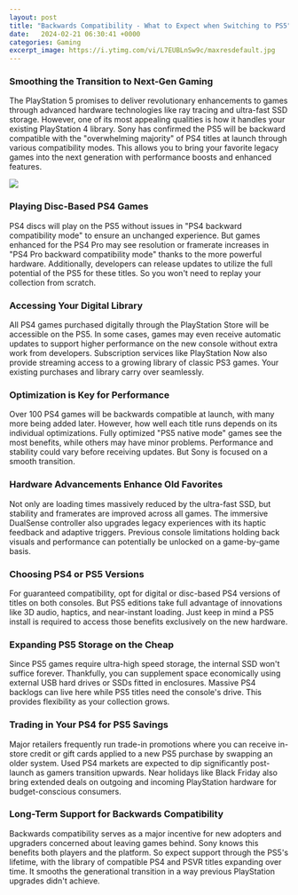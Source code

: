```yaml
---
layout: post
title: "Backwards Compatibility - What to Expect when Switching to PS5"
date:   2024-02-21 06:30:41 +0000
categories: Gaming
excerpt_image: https://i.ytimg.com/vi/L7EUBLnSw9c/maxresdefault.jpg
---
```


### Smoothing the Transition to Next-Gen Gaming
The PlayStation 5 promises to deliver revolutionary enhancements to games through advanced hardware technologies like ray tracing and ultra-fast SSD storage. However, one of its most appealing qualities is how it handles your existing PlayStation 4 library. Sony has confirmed the PS5 will be backward compatible with the "overwhelming majority" of PS4 titles at launch through various compatibility modes. This allows you to bring your favorite legacy games into the next generation with performance boosts and enhanced features.

![](https://i.ytimg.com/vi/L7EUBLnSw9c/maxresdefault.jpg)
### Playing Disc-Based PS4 Games  
PS4 discs will play on the PS5 without issues in "PS4 backward compatibility mode" to ensure an unchanged experience. But games enhanced for the PS4 Pro may see resolution or framerate increases in "PS4 Pro backward compatibility mode" thanks to the more powerful hardware. Additionally, developers can release updates to utilize the full potential of the PS5 for these titles. So you won't need to replay your collection from scratch.
### Accessing Your Digital Library
All PS4 games purchased digitally through the PlayStation Store will be accessible on the PS5. In some cases, games may even receive automatic updates to support higher performance on the new console without extra work from developers. Subscription services like PlayStation Now also provide streaming access to a growing library of classic PS3 games. Your existing purchases and library carry over seamlessly.
### Optimization is Key for Performance 
Over 100 PS4 games will be backwards compatible at launch, with many more being added later. However, how well each title runs depends on its individual optimizations. Fully optimized "PS5 native mode" games see the most benefits, while others may have minor problems. Performance and stability could vary before receiving updates. But Sony is focused on a smooth transition.
### Hardware Advancements Enhance Old Favorites   
Not only are loading times massively reduced by the ultra-fast SSD, but stability and framerates are improved across all games. The immersive DualSense controller also upgrades legacy experiences with its haptic feedback and adaptive triggers. Previous console limitations holding back visuals and performance can potentially be unlocked on a game-by-game basis.
### Choosing PS4 or PS5 Versions
For guaranteed compatibility, opt for digital or disc-based PS4 versions of titles on both consoles. But PS5 editions take full advantage of innovations like 3D audio, haptics, and near-instant loading. Just keep in mind a PS5 install is required to access those benefits exclusively on the new hardware.
### Expanding PS5 Storage on the Cheap  
Since PS5 games require ultra-high speed storage, the internal SSD won't suffice forever. Thankfully, you can supplement space economically using external USB hard drives or SSDs fitted in enclosures. Massive PS4 backlogs can live here while PS5 titles need the console's drive. This provides flexibility as your collection grows.
### Trading in Your PS4 for PS5 Savings
Major retailers frequently run trade-in promotions where you can receive in-store credit or gift cards applied to a new PS5 purchase by swapping an older system. Used PS4 markets are expected to dip significantly post-launch as gamers transition upwards. Near holidays like Black Friday also bring extended deals on outgoing and incoming PlayStation hardware for budget-conscious consumers.
### Long-Term Support for Backwards Compatibility  
Backwards compatibility serves as a major incentive for new adopters and upgraders concerned about leaving games behind. Sony knows this benefits both players and the platform. So expect support through the PS5's lifetime, with the library of compatible PS4 and PSVR titles expanding over time. It smooths the generational transition in a way previous PlayStation upgrades didn't achieve.